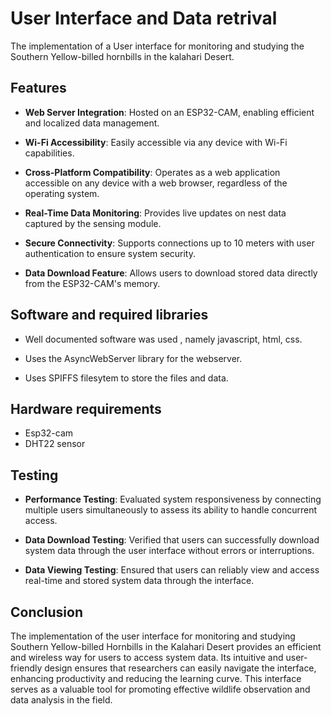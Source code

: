 # User Interface and Data retrival

The implementation of a User interface for monitoring and studying the Southern Yellow-billed hornbills in the kalahari Desert.

## Features

* **Web Server Integration**: Hosted on an ESP32-CAM, enabling efficient and localized data management.

* **Wi-Fi Accessibility**: Easily accessible via any device with Wi-Fi capabilities.

* **Cross-Platform Compatibility**: Operates as a web application accessible on any device with a web browser, regardless of the operating system.

* **Real-Time Data Monitoring**: Provides live updates on nest data captured by the sensing module.

* **Secure Connectivity**: Supports connections up to 10 meters with user authentication to ensure system security.

* **Data Download Feature**: Allows users to download stored data directly from the ESP32-CAM's memory.

## Software and required libraries

* Well documented software was used , namely javascript, html, css.

* Uses the AsyncWebServer library for the webserver.

* Uses SPIFFS filesytem to store the files and data.

## Hardware requirements
* Esp32-cam
* DHT22 sensor

## Testing

* **Performance Testing**: Evaluated system responsiveness by connecting multiple users simultaneously to assess its ability to handle concurrent access.

* **Data Download Testing**: Verified that users can successfully download system data through the user interface without errors or interruptions.

* **Data Viewing Testing**: Ensured that users can reliably view and access real-time and stored system data through the interface.

## Conclusion
The implementation of the user interface for monitoring and studying Southern Yellow-billed Hornbills in the Kalahari Desert provides an efficient and wireless way for users to access system data. Its intuitive and user-friendly design ensures that researchers can easily navigate the interface, enhancing productivity and reducing the learning curve. This interface serves as a valuable tool for promoting effective wildlife observation and data analysis in the field.
